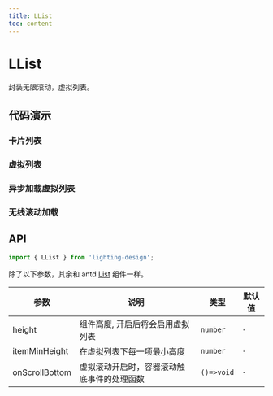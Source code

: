 ```yaml
---
title: LList
toc: content
---
```


# LList

封装无限滚动，虚拟列表。

## 代码演示

### 卡片列表

<code src='./demos/demo.tsx' ></code>

<!-- <code src='./demos/Demo2.tsx' ></code> -->

### 虚拟列表

<!-- <code src='./demos/Demo3.tsx' ></code> -->

### 异步加载虚拟列表

<!-- <code src='./demos/Demo1.tsx' ></code> -->

### 无线滚动加载

<!-- <code src='./demos/Demo4.tsx' ></code> -->

## API

```ts
import { LList } from 'lighting-design';
```

除了以下参数，其余和 antd [List](https://ant.design/components/list-cn#list) 组件一样。

| 参数           | 说明                                       | 类型       | 默认值 |
| -------------- | ------------------------------------------ | ---------- | ------ |
| height         | 组件高度, 开启后将会启用虚拟列表           | `number`   | `-`    |
| itemMinHeight  | 在虚拟列表下每一项最小高度                 | `number`   | `-`    |
| onScrollBottom | 虚拟滚动开启时，容器滚动触底事件的处理函数 | `()=>void` | `-`    |
